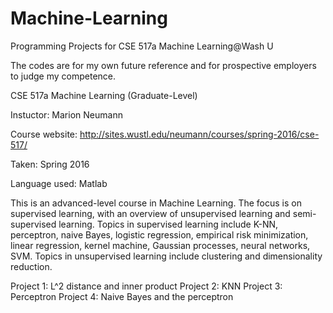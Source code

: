 # Machine-Learning
Programming Projects for CSE 517a Machine Learning@Wash U

The codes are for my own future reference and for prospective employers to judge my competence. 

CSE 517a Machine Learning (Graduate-Level)

Instuctor: Marion Neumann

Course website: http://sites.wustl.edu/neumann/courses/spring-2016/cse-517/

Taken: Spring 2016

Language used: Matlab

This is an advanced-level course in Machine Learning. The focus is on supervised learning, with an overview of unsupervised learning and semi-supervised learning. Topics in supervised learning include K-NN, perceptron, naive Bayes, logistic regression, empirical risk minimization, linear regression, kernel machine, Gaussian processes, neural networks, SVM. Topics in unsupervised learning include clustering and dimensionality reduction.

  Project 1: L^2 distance and inner product
  Project 2: KNN
  Project 3: Perceptron
  Project 4: Naive Bayes and the perceptron 
